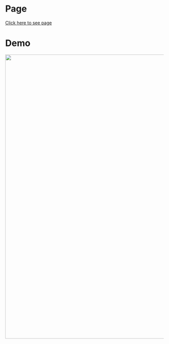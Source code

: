 # Page
[Click here to see page](https://mm-tasktracker.netlify.app/)
# Demo
<img src="" width=900/>
